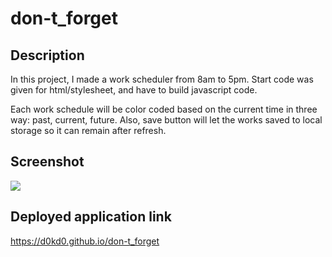 # don-t_forget

## Description

In this project, I made a work scheduler from 8am to 5pm.
Start code was given for html/stylesheet, and have to build javascript code.

Each work schedule will be color coded based on the current time in three way: past, current, future.
Also, save button will let the works saved to local storage so it can remain after refresh.

## Screenshot
<img src="./Assets/images/screenshot.png" />

## Deployed application link
https://d0kd0.github.io/don-t_forget